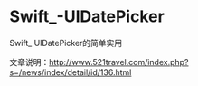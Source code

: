 # Swift_-UIDatePicker
Swift_ UIDatePicker的简单实用

文章说明：http://www.521travel.com/index.php?s=/news/index/detail/id/136.html
